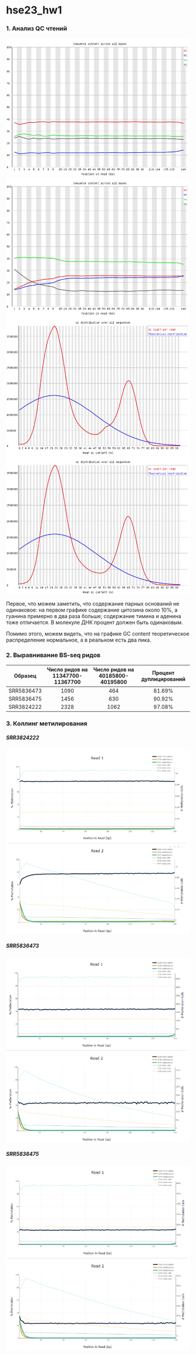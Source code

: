 # hse23_hw1

### 1. Анализ QC чтений

![](https://github.com/KirillMatirko/hse23_hw1/blob/main/pics/per_base_seq_content.png)
![](https://github.com/KirillMatirko/hse23_hw1/blob/main/pics/per_base_seq_content2.png)
![](https://github.com/KirillMatirko/hse23_hw1/blob/main/pics/per_seq_gc_content.png)
![](https://github.com/KirillMatirko/hse23_hw1/blob/main/pics/per_seq_gc_content2.png)

Первое, что можем заметить, что содержание парных оснований не одинаковое: на первом графике содержание цитозина около 10%, а гуанина примерно в два раза больше; содержание тимина и аденина тоже отличается. В молекуле ДНК процент должен быть одинаковым.

Помимо этого, можем видеть, что на графике GC content теоретическое распределение нормальное, а в реальном есть два пика.

### 2. Выравнивание BS-seq ридов

| Образец | Число ридов на 11347700-11367700 | Число ридов на 40185800-40195800 | Процент дуплицирований |
|:----------:|:----:|:---:|:------:|
| SRR5836473 | 1090 | 464 | 81.69% |
| SRR5836475 | 1456 | 630 | 90.92% |
| SRR3824222 | 2328 | 1062 | 97.08% |


### 3. Коллинг метилирования

##### SRR3824222

![](https://github.com/KirillMatirko/hse23_hw1/blob/main/pics/SRR3824222_mbiasplot.png)

##### SRR5836473

![](https://github.com/KirillMatirko/hse23_hw1/blob/main/pics/SRR5836473_mbiasplot.png)

##### SRR5836475
![](https://github.com/KirillMatirko/hse23_hw1/blob/main/pics/SRR5836475_mbiasplot.png)
